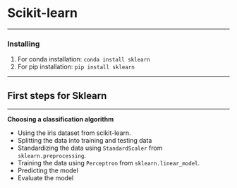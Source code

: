 # Scikit-learn
---
### Installing 
1. For conda installation: `conda install sklearn`
2. For pip installation: `pip install sklearn`

---

## First steps for Sklearn
---

**Choosing a classification algorithm**

- Using the iris dataset from scikit-learn.
- Splitting the data into training and testing data
- Standardizing the data using `StandardScaler` from `sklearn.preprocessing`.
- Training the data using `Perceptron` from `sklearn.linear_model`.
- Predicting the model
- Evaluate the model

